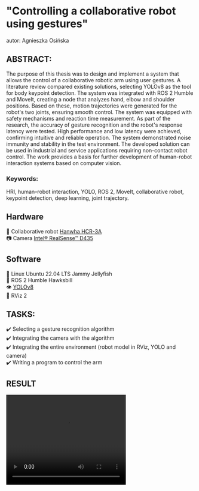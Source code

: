 # "Controlling a collaborative robot using gestures"
autor: Agnieszka Osińska

## ABSTRACT:
The purpose of this thesis was to design and implement a system that allows the control of a collaborative robotic arm using user gestures. A literature review compared existing solutions, selecting YOLOv8 as the tool for body keypoint detection. The system was integrated with ROS 2 Humble and MoveIt, creating a node that analyzes hand, elbow and shoulder positions. Based on these, motion trajectories were generated for the robot's two joints, ensuring smooth control. The system was equipped with safety mechanisms and reaction time measurement. As part of the research, the accuracy of gesture recognition and the robot's response latency were tested. High performance and low latency were achieved, confirming intuitive and reliable operation. The system demonstrated noise immunity and stability in the test environment. The developed solution can be used in industrial and service applications requiring non-contact robot control. The work provides a basis for further development of human-robot interaction systems based on computer vision.
### Keywords:
HRI, human–robot interaction, YOLO, ROS 2, MoveIt, collaborative robot, keypoint detection, deep learning, joint trajectory.

## Hardware
🦾 Collaborative robot [Hanwha HCR-3A](https://www.hycobot.com/hcr-3) <br />
📷 Camera [Intel® RealSense™ D435](https://www.intelrealsense.com/depth-camera-d435/)<br />

## Software
🐧 Linux Ubuntu 22.04 LTS Jammy Jellyfish<br />
🤖 ROS 2 Humble Hawksbill<br />
👁️ [YOLOv8](https://github.com/mgonzs13/yolo_ros/tree/main)<br />
📡 RViz 2

## TASKS:
✔️ Selecting a gesture recognition algorithm<br />
✔️ Integrating the camera with the algorithm<br />
✔️ Integrating the entire environment (robot model in RViz, YOLO and camera)<br />
✔️ Writing a program to control the arm<br />

## RESULT
<video src="2025_master_thesis/Screenshots/Screencast from 05-26-2025 01_34_08 PM" width="320" height="240" controls></video>
